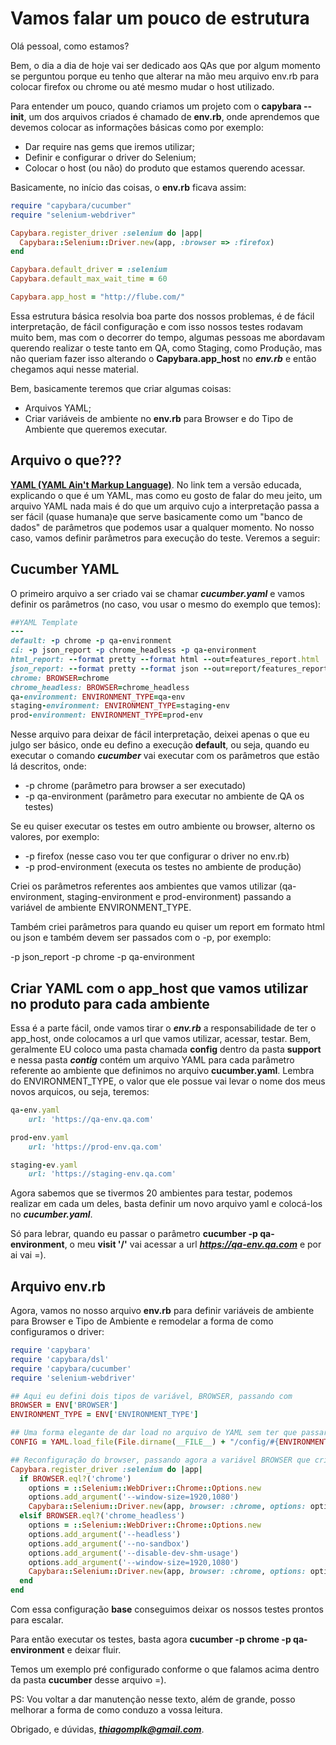 # Vamos falar um pouco de estrutura

Olá pessoal, como estamos? 

Bem, o dia a dia de hoje vai ser dedicado aos QAs que por algum momento se perguntou porque eu tenho que alterar na mão meu arquivo env.rb para colocar firefox ou chrome ou até mesmo mudar o host utilizado.

Para entender um pouco, quando criamos um projeto com o **capybara --init**, um dos arquivos criados é chamado de **env.rb**, onde aprendemos que devemos colocar as informações básicas como por exemplo: 
- Dar require nas gems que iremos utilizar;
- Definir e configurar o driver do Selenium;
- Colocar o host (ou não) do produto que estamos querendo acessar.

Basicamente, no início das coisas, o **env.rb** ficava assim: 

```ruby
require "capybara/cucumber"
require "selenium-webdriver"

Capybara.register_driver :selenium do |app|
  Capybara::Selenium::Driver.new(app, :browser => :firefox)
end

Capybara.default_driver = :selenium
Capybara.default_max_wait_time = 60

Capybara.app_host = "http://flube.com/"
```

Essa estrutura básica resolvia boa parte dos nossos problemas, é de fácil interpretação, de fácil configuração e com isso nossos testes rodavam muito bem, mas com o decorrer do tempo, algumas pessoas me abordavam querendo realizar o teste tanto em QA, como Staging, como Produção, mas não queriam fazer isso alterando o **Capybara.app_host** no ***env.rb*** e então chegamos aqui nesse material. 

Bem, basicamente teremos que criar algumas coisas: 
- Arquivos YAML;
- Criar variáveis de ambiente no **env.rb** para Browser e do Tipo de Ambiente que queremos executar.

## Arquivo o que??? 

[**YAML (YAML Ain't Markup Language)**](https://yaml.org/). 
No link tem a versão educada, explicando o que é um YAML, mas como eu gosto de falar do meu jeito, um arquivo YAML nada mais é do que um arquivo cujo a interpretação passa a ser fácil (quase humana)e que serve basicamente como um "banco de dados" de parâmetros que podemos usar a qualquer momento. No nosso caso, vamos definir parâmetros para execução do teste. Veremos a seguir:

## Cucumber YAML

O primeiro arquivo a ser criado vai se chamar ***cucumber.yaml*** e vamos definir os parâmetros (no caso, vou usar o mesmo do exemplo que temos):

```ruby
##YAML Template
---
default: -p chrome -p qa-environment
ci: -p json_report -p chrome_headless -p qa-environment
html_report: --format pretty --format html --out=features_report.html
json_report: --format pretty --format json --out=report/features_report.json
chrome: BROWSER=chrome
chrome_headless: BROWSER=chrome_headless
qa-environment: ENVIRONMENT_TYPE=qa-env
staging-environment: ENVIRONMENT_TYPE=staging-env
prod-environment: ENVIRONMENT_TYPE=prod-env
```
Nesse arquivo para deixar de fácil interpretação, deixei apenas o que eu julgo ser básico, onde eu defino a execução **default**, ou seja, quando eu executar o comando ***cucumber*** vai executar com os parâmetros que estão lá descritos, onde: 

- -p chrome (parâmetro para browser a ser executado)
- -p qa-environment (parâmetro para executar no ambiente de QA os testes)

Se eu quiser executar os testes em outro ambiente ou browser, alterno os valores, por exemplo: 

- -p firefox (nesse caso vou ter que configurar o driver no env.rb)
- -p prod-environment (executa os testes no ambiente de produção)

Criei os parâmetros referentes aos ambientes que vamos utilizar (qa-environment, staging-environment e prod-environment) passando a variável de ambiente ENVIRONMENT_TYPE.

Também criei parâmetros para quando eu quiser um report em formato html ou json e também devem ser passados com o -p, por exemplo:

-p json_report -p chrome -p qa-environment

## Criar YAML com o app_host que vamos utilizar no produto para cada ambiente

Essa é a parte fácil, onde vamos tirar o ***env.rb*** a responsabilidade de ter o app_host, onde colocamos a url que vamos utilizar, acessar, testar. Bem, geralmente EU coloco uma pasta chamada **config** dentro da pasta **support** e nessa pasta ***contig*** contém um arquivo YAML para cada parâmetro referente ao ambiente que definimos no arquivo **cucumber.yaml**. Lembra do ENVIRONMENT_TYPE, o valor que ele possue vai levar o nome dos meus novos arquicos, ou seja, teremos: 

```ruby
qa-env.yaml 
    url: 'https://qa-env.qa.com'

prod-env.yaml
    url: 'https://prod-env.qa.com'

staging-ev.yaml
    url: 'https://staging-env.qa.com'
```

Agora sabemos que se tivermos 20 ambientes para testar, podemos realizar em cada um deles, basta definir um novo arquivo yaml e colocá-los no ***cucumber.yaml***.

Só para lebrar, quando eu passar o parâmetro **cucumber -p qa-environment**, o meu **visit '/'** vai acessar a url ***https://qa-env.qa.com*** e por ai vai =).

## Arquivo env.rb

Agora, vamos no nosso arquivo **env.rb** para definir variáveis de ambiente para Browser e Tipo de Ambiente e remodelar a forma de como configuramos o driver: 

```ruby
require 'capybara'
require 'capybara/dsl'
require 'capybara/cucumber'
require 'selenium-webdriver'

## Aqui eu defini dois tipos de variável, BROWSER, passando com
BROWSER = ENV['BROWSER']
ENVIRONMENT_TYPE = ENV['ENVIRONMENT_TYPE']

## Uma forma elegante de dar load no arquivo de YAML sem ter que passar o path completo, e dessa forma passo de forma abstrata. Crio geralmente no env pq a execução passa primeiramente por ese arquivo e já carrega tudo que eu preciso.
CONFIG = YAML.load_file(File.dirname(__FILE__) + "/config/#{ENVIRONMENT_TYPE}.yaml")

## Reconfiguração do browser, passando agora a variável BROWSER que criamos, e nesse caso, quando o parâmetro for igual o que está entre parênteses, ele sabe que a execução tem que passar no if em questão.
Capybara.register_driver :selenium do |app|
  if BROWSER.eql?('chrome')
    options = ::Selenium::WebDriver::Chrome::Options.new
    options.add_argument('--window-size=1920,1080')
    Capybara::Selenium::Driver.new(app, browser: :chrome, options: options)
  elsif BROWSER.eql?('chrome_headless')
    options = ::Selenium::WebDriver::Chrome::Options.new
    options.add_argument('--headless')
    options.add_argument('--no-sandbox')
    options.add_argument('--disable-dev-shm-usage')
    options.add_argument('--window-size=1920,1080')
    Capybara::Selenium::Driver.new(app, browser: :chrome, options: options)
  end
end
```
Com essa configuração **base** conseguimos deixar os nossos testes prontos para escalar.

Para então executar os testes, basta agora **cucumber -p chrome -p qa-environment** e deixar fluir.

Temos um exemplo pré configurado conforme o que falamos acima dentro da pasta **cucumber** desse arquivo =).

PS: Vou voltar a dar manutenção nesse texto, além de grande, posso melhorar a forma de como conduzo a vossa leitura.

Obrigado, e dúvidas, ***thiagomplk@gmail.com***.

